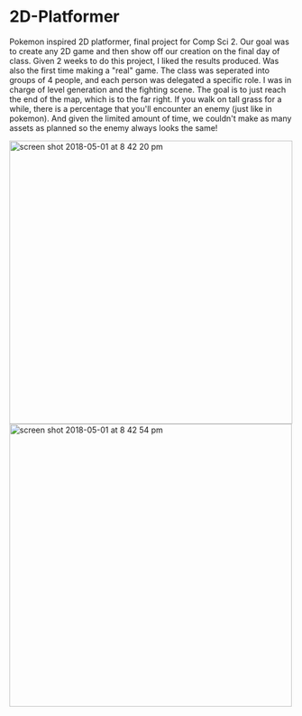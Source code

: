 # 2D-Platformer
Pokemon inspired 2D platformer, final project for Comp Sci 2.
Our goal was to create any 2D game and then show off our creation on the final day of class. Given 2 weeks to do this project, I liked the results produced. Was also the first time making a "real" game. The class was seperated into groups of 4 people, and each person was delegated a specific role. I was in charge of level generation and the fighting scene. The goal is to just reach the end of the map, which is to the far right. If you walk on tall grass for a while, there is a percentage that you'll encounter an enemy (just like in pokemon). And given the limited amount of time, we couldn't make as many assets as planned so the enemy always looks the same!

<img width="502" alt="screen shot 2018-05-01 at 8 42 20 pm" src="https://user-images.githubusercontent.com/3750077/39501474-b3ca5b6e-4d80-11e8-90c5-ef455e47772b.png">
<img width="501" alt="screen shot 2018-05-01 at 8 42 54 pm" src="https://user-images.githubusercontent.com/3750077/39501482-bc13fae6-4d80-11e8-8891-f2088ddb4a29.png">
